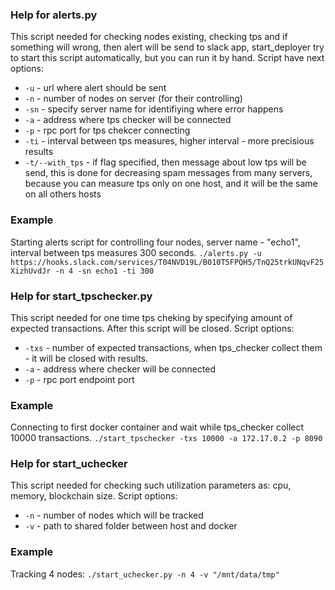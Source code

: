### Help for alerts.py

This script needed for checking nodes existing, checking tps and if something will wrong, then alert will be send to slack app, start_deployer try to start this script automatically, but you can run it by hand. Script have next options:
*  `-u` - url where alert should be sent
*  `-n` - number of nodes on server (for their controlling)
*  `-sn` - specify server name for identifiying where error happens
*  `-a`  - address where tps checker will be connected
*  `-p` - rpc port for tps chekcer connecting
*  `-ti` - interval between tps measures, higher interval - more precisious results
*  `-t/--with_tps` - if flag specified, then message about low tps will be send, this is done for decreasing spam messages from many servers, because you can measure tps only on one host, and it will be the same on all others hosts

### Example

Starting alerts script for controlling four nodes, server name - "echo1", interval between tps measures 300 seconds.
`./alerts.py -u https://hooks.slack.com/services/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 -n 4 -sn echo1 -ti 300`

### Help for start_tpschecker.py

This script needed for one time tps cheking by specifying amount of expected transactions. After this script will be closed. Script options:
* `-txs` - number of expected transactions, when tps_checker collect them - it will be closed with results.
* `-a`   - address where checker will be connected
* `-p`   - rpc port endpoint port

### Example

Connecting to first docker container and wait while tps_checker collect 10000 transactions.
`./start_tpschecker -txs 10000 -a 172.17.0.2 -p 8090`

### Help for start_uchecker

This script needed for checking such utilization parameters as: cpu, memory, blockchain size. Script options:
* `-n` - number of nodes which will be tracked
* `-v` - path to shared folder between host and docker

### Example

Tracking 4 nodes:
`./start_uchecker.py -n 4 -v "/mnt/data/tmp"`
